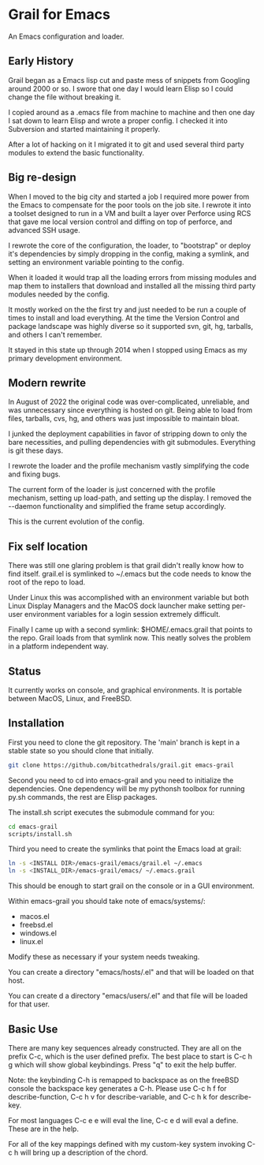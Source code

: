 # Grail for Emacs

An Emacs configuration and loader.

## Early History

Grail began as a Emacs lisp cut and paste mess of snippets from
Googling around 2000 or so. I swore that one day I would learn Elisp so I could change the file without breaking it.

I copied around as a .emacs file from machine to machine and then one day I sat down to learn Elisp and wrote a proper config. I checked it into Subversion and started maintaining it properly.

After a lot of hacking on it I migrated it to git and used several third party modules to extend the basic functionality.


## Big re-design

When I moved to the big city and started a job I required more power from the Emacs to compensate for the poor tools on the job site. I rewrote it into a toolset designed to run in a VM and built a layer over Perforce using RCS that gave me local version control and diffing on top of perforce, and advanced SSH usage.

I rewrote the core of the configuration, the loader, to "bootstrap" or deploy it's dependencies by simply dropping in the config, making a symlink, and setting an environment variable pointing to the config.

When it loaded it would trap all the loading errors from missing modules and map them to installers that download and installed all the missing third party modules needed by the config.

It mostly worked on the the first try and just needed to be run a couple of times to install and load everything. At the time the Version Control and package landscape was highly diverse so it supported svn, git, hg, tarballs, and others I can't remember.

It stayed in this state up through 2014 when I stopped using Emacs as my primary development environment.

## Modern rewrite

In August of 2022 the original code was over-complicated, unreliable, and was unnecessary since everything is hosted on git. Being able to load from files, tarballs, cvs, hg, and others was just impossible to maintain bloat.

I junked the deployment capabilities in favor of stripping down to only the bare necessities, and pulling dependencies with git
submodules. Everything is git these days.

I rewrote the loader and the profile mechanism vastly simplifying the code and fixing bugs. 

The current form of the loader is just concerned with the profile mechanism, setting up load-path, and setting up the display. I removed the --daemon functionality and simplified the frame setup accordingly.

This is the current evolution of the config.

## Fix self location

There was still one glaring problem is that grail didn't really know how to find itself. grail.el is symlinked to ~/.emacs but the code needs to know the root of the repo to load.

Under Linux this was accomplished with an environment variable but both Linux Display Managers and the MacOS dock launcher make setting per-user environment variables for a login session extremely difficult.

Finally I came up with a second symlink: $HOME/.emacs.grail that points to the repo. Grail loads from that symlink now. This neatly solves the problem in a platform independent way.

## Status

It currently works on console, and graphical environments. It is portable between MacOS, Linux, and FreeBSD.

## Installation

First you need to clone the git repository. The 'main' branch is kept in a stable state so you should clone that initially.

```bash
git clone https://github.com/bitcathedrals/grail.git emacs-grail
```

Second you need to cd into emacs-grail and you need to initialize the dependencies. One dependency will be my pythonsh toolbox for running py.sh commands, the rest are Elisp packages.

The install.sh script executes the submodule command for you:

```bash
cd emacs-grail
scripts/install.sh
```

Third you need to create the symlinks that point the Emacs load at grail:

```bash
ln -s <INSTALL DIR>/emacs-grail/emacs/grail.el ~/.emacs
ln -s <INSTALL_DIR>/emacs-grail/emacs/ ~/.emacs.grail
```

This should be enough to start grail on the console or in a GUI environment.

Within emacs-grail you should take note of emacs/systems/:
- macos.el
- freebsd.el
- windows.el
- linux.el

Modify these as necessary if your system needs tweaking.

You can create a directory "emacs/hosts/<hostname>.el" and that will be loaded on that host.

You can create d a directory "emacs/users/<username>.el" and that file will be loaded for that user.

## Basic Use

There are many key sequences already constructed. They are all on the prefix C-c, which is the user defined prefix. The best
place to start is C-c h g which will show global keybindings.
Press "q" to exit the help buffer.

Note: the keybinding C-h is remapped to backspace as on the freeBSD console the backspace key generates a C-h. Please use C-c h f for describe-function, C-c h v for describe-variable, and C-c h k for describe-key.

For most languages C-c e e will eval the line, C-c e d will eval a define. These are in the help.

For all of the key mappings defined with my custom-key system invoking C-c <group> h will bring up a description of the chord.
